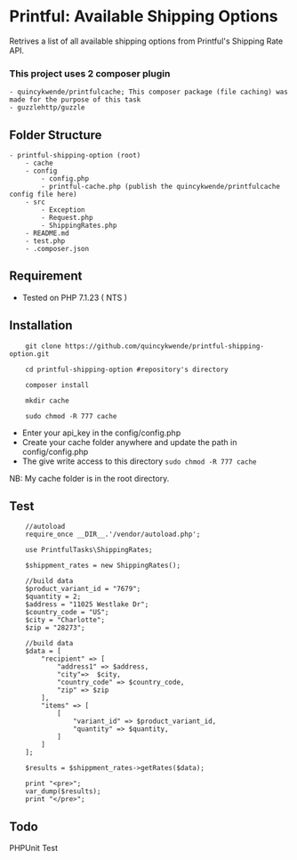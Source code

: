 # Printful: Available Shipping Options
Retrives a list of all available shipping options from Printful's Shipping Rate API. 

### This project uses 2 composer plugin
    - quincykwende/printfulcache; This composer package (file caching) was made for the purpose of this task
    - guzzlehttp/guzzle


## Folder Structure
	- printful-shipping-option (root)
		- cache
		- config
			- config.php
			- printful-cache.php (publish the quincykwende/printfulcache config file here)
		- src
			- Exception
			- Request.php
			- ShippingRates.php
		- README.md
		- test.php
		- .composer.json


## Requirement
- Tested on PHP 7.1.23 ( NTS )


## Installation
```	
	git clone https://github.com/quincykwende/printful-shipping-option.git
	
	cd printful-shipping-option #repository's directory
	
	composer install
	
	mkdir cache
	
	sudo chmod -R 777 cache
```
- Enter your api_key in the config/config.php
- Create your cache folder anywhere and update the path in config/config.php
- The give write access to this directory
```sudo chmod -R 777 cache```

NB: My cache folder is in the root directory. 


## Test
```	
	//autoload
	require_once __DIR__.'/vendor/autoload.php';

	use PrintfulTasks\ShippingRates;

	$shippment_rates = new ShippingRates();

	//build data
	$product_variant_id = "7679";
	$quantity = 2;
	$address = "11025 Westlake Dr";
	$country_code = "US";
	$city = "Charlotte";
	$zip = "28273";

    //build data
	$data = [
		"recipient" => [
			"address1" => $address,
			"city"=>  $city,
			"country_code" => $country_code,
			"zip" => $zip
		],
		"items" => [
			[
				"variant_id" => $product_variant_id,
				"quantity" => $quantity,
			]
		]
	];

	$results = $shippment_rates->getRates($data);

	print "<pre>";
	var_dump($results);
	print "</pre>";

```


## Todo
PHPUnit Test
